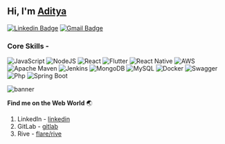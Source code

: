 ## Hi, I'm [Aditya](https://github.com/prakashaditya13/) 

[![Linkedin Badge](https://img.shields.io/badge/-prakashaditya13-blue?style=flat-square&logo=Linkedin&logoColor=white&link=https://www.linkedin.com/in/prakashaditya13/)](https://www.linkedin.com/in/prakashaditya13/)   [![Gmail Badge](https://img.shields.io/badge/-prakashaditya13011999@gmail.com-c14438?style=flat-square&logo=Gmail&logoColor=white&link=mailto:prakashaditya13011999@gmail.com)](mailto:prakashaditya13011999@gmail.com)

### Core Skills -  

<img alt="JavaScript" src="https://img.shields.io/badge/javascript%20-%23323330.svg?&style=for-the-badge&logo=javascript&logoColor=%23F7DF1E"/>   <img alt="NodeJS" src="https://img.shields.io/badge/node.js%20-%2343853D.svg?&style=for-the-badge&logo=node.js&logoColor=white"/>   <img alt="React" src="https://img.shields.io/badge/react%20-%2320232a.svg?&style=for-the-badge&logo=react&logoColor=%2361DAFB"/>    <img alt="Flutter" src="https://img.shields.io/badge/Flutter%20-%2302569B.svg?&style=for-the-badge&logo=Flutter&logoColor=white" />   <img alt="React Native" src="https://img.shields.io/badge/react_native-%2320232a.svg?style=for-the-badge&logo=react&logoColor=%2361DAFB"/>   <img alt="AWS" src="https://img.shields.io/badge/AWS-%23FF9900.svg?style=for-the-badge&logo=amazon-aws&logoColor=white"/>   <img alt="Apache Maven" src="https://img.shields.io/badge/Apache%20Maven-C71A36?style=for-the-badge&logo=Apache%20Maven&logoColor=white"/>   <img alt="Jenkins" src="https://img.shields.io/badge/jenkins-%232C5263.svg?style=for-the-badge&logo=jenkins&logoColor=white"/>   <img alt="MongoDB" src="https://img.shields.io/badge/MongoDB-%234ea94b.svg?style=for-the-badge&logo=mongodb&logoColor=white"/>   <img alt="MySQL" src="https://img.shields.io/badge/mysql-%2300f.svg?style=for-the-badge&logo=mysql&logoColor=white"/>   <img alt="Docker" src="https://img.shields.io/badge/docker-%230db7ed.svg?style=for-the-badge&logo=docker&logoColor=white"/>   <img alt="Swagger" src="https://img.shields.io/badge/-Swagger-%23Clojure?style=for-the-badge&logo=swagger&logoColor=white"/>   <img alt="Php" src="https://img.shields.io/badge/php-%23777BB4.svg?style=for-the-badge&logo=php&logoColor=white"/>
   <img alt="Spring Boot" src="https://img.shields.io/badge/spring-%236DB33F.svg?style=for-the-badge&logo=spring&logoColor=white"/>


![banner](https://media-exp1.licdn.com/dms/image/C5616AQHSBaIr7z0rxQ/profile-displaybackgroundimage-shrink_350_1400/0/1593692612960?e=1643846400&v=beta&t=A6X3HNOxwFIBhspuaN-CrUrHVu0FtRl-r27y67kiGV0)

**Find me on the Web World** :earth_asia:

1) LinkedIn - [linkedin](https://www.linkedin.com/in/prakashaditya13/)
2) GitLab - [gitlab](https://gitlab.com/prakashaditya13011999)
3) Rive - [flare/rive](https://rive.app/a/hacktivist/files/recent/all)
